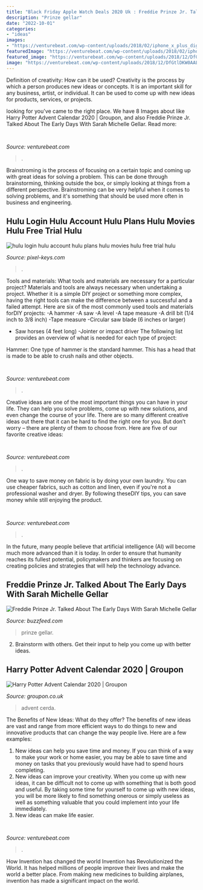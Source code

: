 ```yaml
---
title: "Black Friday Apple Watch Deals 2020 Uk : Freddie Prinze Jr. Talked About The Early Days With Sarah Michelle Gellar"
description: "Prinze gellar"
date: "2022-10-01"
categories:
- "ideas"
images:
- "https://venturebeat.com/wp-content/uploads/2018/02/iphone_x_plus_digitizer.jpg?w=499"
featuredImage: "https://venturebeat.com/wp-content/uploads/2018/02/iphone_x_plus_digitizer.jpg?w=499"
featured_image: "https://venturebeat.com/wp-content/uploads/2018/12/DfGtlDKW0AALxnR.jpg?w=800"
image: "https://venturebeat.com/wp-content/uploads/2018/12/DfGtlDKW0AALxnR.jpg?w=800"
---
```



Definition of creativity: How can it be used?
Creativity is the process by which a person produces new ideas or concepts. It is an important skill for any business, artist, or individual. It can be used to come up with new ideas for products, services, or projects.

	

		
looking for  you've came to the right place. We have 8 Images about  like Harry Potter Advent Calendar 2020 | Groupon,  and also Freddie Prinze Jr. Talked About The Early Days With Sarah Michelle Gellar. Read more:
		
    
## 

<img loading=lazy src="https://venturebeat.com/wp-content/uploads/2017/12/uspresidentssiri.jpg?w=800" onerror="this.onerror=null;this.src='https://tse3.mm.bing.net/th?id=OIP.OcejVjsL9Jibue1HaAgyjAHaFV&amp;pid=15.1';" alt="">

_Source: venturebeat.com_

>. 

	

Brainstroming is the process of focusing on a certain topic and coming up with great ideas for solving a problem. This can be done through brainstorming, thinking outside the box, or simply looking at things from a different perspective. Brainstroming can be very helpful when it comes to solving problems, and it's something that should be used more often in business and engineering.

    
## Hulu Login Hulu Account Hulu Plans Hulu Movies Hulu Free Trial Hulu

<img loading=lazy src="https://cdn.ycan.shop/stores/ae20c33b1d2cce1193e2012998e4690a/products/CBhxStc6ejzbdk31kmfcVpJ9M4Y4Rov1KSidvbGo.jpeg" onerror="this.onerror=null;this.src='https://tse3.mm.bing.net/th?id=OIP.dJ4aEUVZsXy85KfCtFwWRQHaHa&amp;pid=15.1';" alt="hulu login hulu account hulu plans hulu movies hulu free trial hulu">

_Source: pixel-keys.com_

>. 

	

Tools and materials: What tools and materials are necessary for a particular project?
Materials and tools are always necessary when undertaking a project. Whether it is a simple DIY project or something more complex, having the right tools can make the difference between a successful and a failed attempt. Here are six of the most commonly used tools and materials forDIY projects:
-A hammer
-A saw
-A level
-A tape measure
-A drill bit (1/4 inch to 3/8 inch) 
-Tape measure 
-Circular saw blade (6 inches or larger) 
- Saw horses (4 feet long)  -Jointer or impact driver 
The following list provides an overview of what is needed for each type of project: 

Hammer: One type of hammer is the standard hammer. This has a head that is made to be able to crush nails and other objects.

    
## 

<img loading=lazy src="https://venturebeat.com/wp-content/uploads/2018/12/DfGtlDKW0AALxnR.jpg?w=800" onerror="this.onerror=null;this.src='https://tse2.mm.bing.net/th?id=OIP.q-8bGSNNa3u3IKVIYiDrvAHaE8&amp;pid=15.1';" alt="">

_Source: venturebeat.com_

>. 

	

Creative ideas are one of the most important things you can have in your life. They can help you solve problems, come up with new solutions, and even change the course of your life. There are so many different creative ideas out there that it can be hard to find the right one for you. But don’t worry – there are plenty of them to choose from. Here are five of our favorite creative ideas: 

    
## 

<img loading=lazy src="https://venturebeat.com/wp-content/uploads/2017/03/ripcord-robot-workcell.jpg?w=609" onerror="this.onerror=null;this.src='https://tse1.mm.bing.net/th?id=OIP.3NLm8IQ_MJpQF2T39EkIdQHaHS&amp;pid=15.1';" alt="">

_Source: venturebeat.com_

>. 

	

One way to save money on fabric is by doing your own laundry. You can use cheaper fabrics, such as cotton and linen, even if you're not a professional washer and dryer. By following theseDIY tips, you can save money while still enjoying the product.

    
## 

<img loading=lazy src="https://venturebeat.com/wp-content/uploads/2018/02/iphone_x_plus_digitizer.jpg?w=499" onerror="this.onerror=null;this.src='https://tse3.mm.bing.net/th?id=OIP.R3A-roaQ30_whC-sdJRS2QHaI7&amp;pid=15.1';" alt="">

_Source: venturebeat.com_

>. 

	

In the future, many people believe that artificial intelligence (AI) will become much more advanced than it is today. In order to ensure that humanity reaches its fullest potential, policymakers and thinkers are focusing on creating policies and strategies that will help the technology advance.

    
## Freddie Prinze Jr. Talked About The Early Days With Sarah Michelle Gellar

<img loading=lazy src="https://img.buzzfeed.com/buzzfeed-static/static/2020-04/14/17/campaign_images/cb625713e847/freddie-prinze-jr-opened-up-about-how-he-first-bo-2-544-1586884323-7_dblbig.jpg" onerror="this.onerror=null;this.src='https://tse1.mm.bing.net/th?id=OIP.qnfOXOBCIKybGOcQqqzRwgHaE6&amp;pid=15.1';" alt="Freddie Prinze Jr. Talked About The Early Days With Sarah Michelle Gellar">

_Source: buzzfeed.com_

>prinze gellar. 

	

2. Brainstorm with others. Get their input to help you come up with better ideas.

    
## Harry Potter Advent Calendar 2020 | Groupon

<img loading=lazy src="https://img.grouponcdn.com/deal/3QjcUCXJBC61EqAeBn4nj6hFdmpd/3Q-2048x1229/v1/c870x524.jpg" onerror="this.onerror=null;this.src='https://tse2.mm.bing.net/th?id=OIP.L-ooHLaSYEAW1hajRY8-aAHaEd&amp;pid=15.1';" alt="Harry Potter Advent Calendar 2020 | Groupon">

_Source: groupon.co.uk_

>advent cerda. 

	

The Benefits of New Ideas: What do they offer?
The benefits of new ideas are vast and range from more efficient ways to do things to new and innovative products that can change the way people live. Here are a few examples: 
1. New ideas can help you save time and money. If you can think of a way to make your work or home easier, you may be able to save time and money on tasks that you previously would have had to spend hours completing. 
2. New ideas can improve your creativity. When you come up with new ideas, it can be difficult not to come up with something that is both good and useful. By taking some time for yourself to come up with new ideas, you will be more likely to find something onerous or simply useless as well as something valuable that you could implement into your life immediately. 
3. New ideas can make life easier.

    
## 

<img loading=lazy src="https://venturebeat.com/wp-content/uploads/2018/02/img_0039.jpg?w=800" onerror="this.onerror=null;this.src='https://tse2.mm.bing.net/th?id=OIP.PTCHhxDcl_Oi5m7E3dkhZwHaEK&amp;pid=15.1';" alt="">

_Source: venturebeat.com_

>. 

	

How Invention has changed the world
Invention has Revolutionized the World. It has helped millions of people improve their lives and make the world a better place. From making new medicines to building airplanes, invention has made a significant impact on the world.

